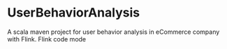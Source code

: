 # UserBehaviorAnalysis
A scala maven project for user behavior analysis in eCommerce company with Flink.
Flink code mode

